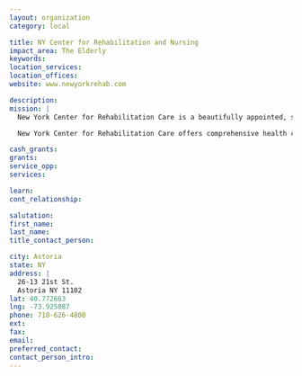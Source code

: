 ```yaml
---
layout: organization
category: local

title: NY Center for Rehabilitation and Nursing
impact_area: The Elderly
keywords: 
location_services: 
location_offices: 
website: www.newyorkrehab.com

description: 
mission: |
  New York Center for Rehabilitation Care is a beautifully appointed, state of the art skilled nursing facility conveniently located in Astoria, Queens. We have a capacity of 280 beds to accommodate both long and short term residents and are staffed with dynamic, experienced and compassionate professionals.

  New York Center for Rehabilitation Care offers comprehensive health care from intensive Physical and Occupational therapies to high quality skilled nursing care. Our staff is highly experienced in providing the rehabilitative services that you need to make a safe transition home. We can also help ease the difficult transition of long-term skilled nursing facility placement. Our social work department is available to assist our residents in achieving a safe return to the community once they are ready.

cash_grants: 
grants: 
service_opp: 
services: 

learn: 
cont_relationship: 

salutation: 
first_name: 
last_name: 
title_contact_person: 

city: Astoria
state: NY
address: |
  26-13 21st St.  
  Astoria NY 11102
lat: 40.772663
lng: -73.925087
phone: 718-626-4800
ext: 
fax: 
email: 
preferred_contact: 
contact_person_intro: 
---
```

